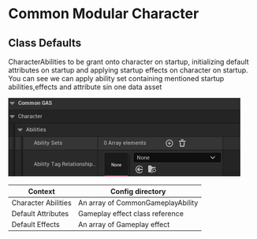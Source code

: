 # Common Modular Character

## Class Defaults

CharacterAbilities to be grant onto character on startup, initializing default attributes on startup and applying startup effects on character on startup. You can see we can apply ability set containing mentioned startup abilities,effects and attribute sin one data asset

![Image](img/classdefault.png)

Context                       | Config directory
----------------------------- | ------------------
Character Abilities           | An array of CommonGameplayAbility 
Default Attributes            | Gameplay effect class reference
Default Effects               | An array of Gameplay effect
